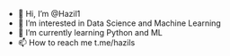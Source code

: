 - 👋 Hi, I’m @Hazil1
- 👀 I’m interested in Data Science and Machine Learning
- 🌱 I’m currently learning Python and ML
- 📫 How to reach me t.me/hazils

<!---
Hazil1/Hazil1 is a ✨ special ✨ repository because its `README.md` (this file) appears on your GitHub profile.
You can click the Preview link to take a look at your changes.
--->
